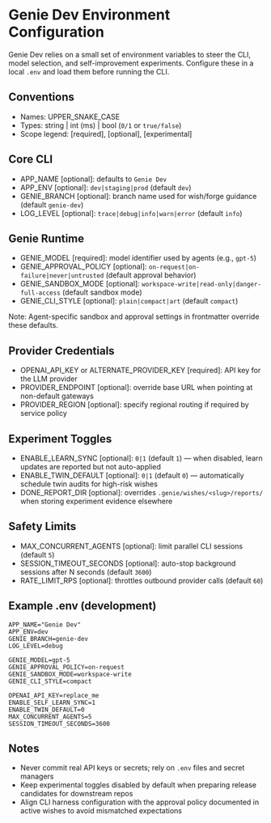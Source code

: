 # Genie Dev Environment Configuration

Genie Dev relies on a small set of environment variables to steer the CLI, model selection, and self-improvement experiments. Configure these in a local `.env` and load them before running the CLI.

## Conventions
- Names: UPPER_SNAKE_CASE
- Types: string | int (ms) | bool (`0/1` or `true/false`)
- Scope legend: [required], [optional], [experimental]

## Core CLI
- APP_NAME [optional]: defaults to `Genie Dev`
- APP_ENV [optional]: `dev|staging|prod` (default `dev`)
- GENIE_BRANCH [optional]: branch name used for wish/forge guidance (default `genie-dev`)
- LOG_LEVEL [optional]: `trace|debug|info|warn|error` (default `info`)

## Genie Runtime
- GENIE_MODEL [required]: model identifier used by agents (e.g., `gpt-5`)
- GENIE_APPROVAL_POLICY [optional]: `on-request|on-failure|never|untrusted` (default approval behavior)
- GENIE_SANDBOX_MODE [optional]: `workspace-write|read-only|danger-full-access` (default sandbox mode)
- GENIE_CLI_STYLE [optional]: `plain|compact|art` (default `compact`)

Note: Agent-specific sandbox and approval settings in frontmatter override these defaults.

## Provider Credentials
- OPENAI_API_KEY or ALTERNATE_PROVIDER_KEY [required]: API key for the LLM provider
- PROVIDER_ENDPOINT [optional]: override base URL when pointing at non-default gateways
- PROVIDER_REGION [optional]: specify regional routing if required by service policy

## Experiment Toggles
- ENABLE_LEARN_SYNC [optional]: `0|1` (default `1`) — when disabled, learn updates are reported but not auto-applied
- ENABLE_TWIN_DEFAULT [optional]: `0|1` (default `0`) — automatically schedule twin audits for high-risk wishes
- DONE_REPORT_DIR [optional]: overrides `.genie/wishes/<slug>/reports/` when storing experiment evidence elsewhere

## Safety Limits
- MAX_CONCURRENT_AGENTS [optional]: limit parallel CLI sessions (default `5`)
- SESSION_TIMEOUT_SECONDS [optional]: auto-stop background sessions after N seconds (default `3600`)
- RATE_LIMIT_RPS [optional]: throttles outbound provider calls (default `60`)

## Example .env (development)
```env
APP_NAME="Genie Dev"
APP_ENV=dev
GENIE_BRANCH=genie-dev
LOG_LEVEL=debug

GENIE_MODEL=gpt-5
GENIE_APPROVAL_POLICY=on-request
GENIE_SANDBOX_MODE=workspace-write
GENIE_CLI_STYLE=compact

OPENAI_API_KEY=replace_me
ENABLE_SELF_LEARN_SYNC=1
ENABLE_TWIN_DEFAULT=0
MAX_CONCURRENT_AGENTS=5
SESSION_TIMEOUT_SECONDS=3600
```

## Notes
- Never commit real API keys or secrets; rely on `.env` files and secret managers
- Keep experimental toggles disabled by default when preparing release candidates for downstream repos
- Align CLI harness configuration with the approval policy documented in active wishes to avoid mismatched expectations
